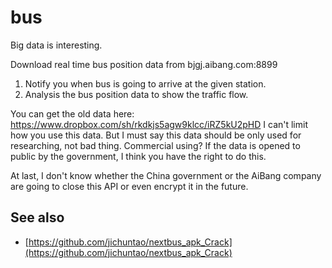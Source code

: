 bus
===

Big data is interesting.

Download real time bus position data from bjgj.aibang.com:8899

1. Notify you when bus is going to arrive at the given station.
2. Analysis the bus position data to show the traffic flow.

You can get the old data here: https://www.dropbox.com/sh/rkdkjs5agw9klcc/iRZ5kU2pHD
I can't limit how you use this data. But I must say this data should be only used for researching, not bad thing.
Commercial using? If the data is opened to public by the government, I think you have the right to do this.

At last, I don't know whether the China government or the AiBang company are going to close this API or even encrypt it in the future.

## See also

- [https://github.com/jichuntao/nextbus_apk_Crack](https://github.com/jichuntao/nextbus_apk_Crack)
